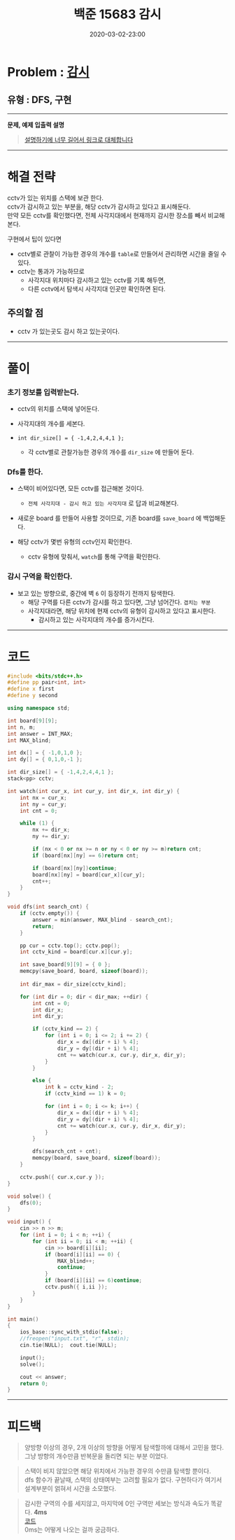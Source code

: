 ﻿---
title: 백준 15683 감시
date: 2020-03-02-23:00
categories:
- PS

tags:
- baekjoon
- PS
- Problem Solve
- DFS
- 구현
- 삼성 기출
---

<!-- 문제 번호 -->

# Problem : [감시](https://www.acmicpc.net/problem/15683)
## 유형 : DFS, 구현

---


**문제, 예제 입출력 설명**

> [설명하기에 너무 길어서 링크로 대체합니다](https://www.acmicpc.net/problem/15683)

---


# 해결 전략

> 
cctv가 있는 위치를 스택에 보관 한다.  
cctv가 감시하고 있는 부분을, 해당 cctv가 감시하고 있다고 표시해둔다.  
만약 모든 cctv를 확인했다면, 전체 사각지대에서 현재까지 감시한 장소를 빼서 비교해본다.  

>
구현에서 팁이 있다면  
* cctv별로 관찰이 가능한 경우의 개수를 `table`로 만들어서 관리하면 시간을 줄일 수 있다.
* cctv는 통과가 가능하므로
    * 사각지대 위치마다 감시하고 있는 cctv를 기록 해두면,
    * 다른 cctv에서 탐색시 사각지대 인곳만 확인하면 된다.  


## 주의할 점

* cctv 가 있는곳도 감시 하고 있는곳이다.

---



# 풀이

### 초기 정보를 입력받는다.
* cctv의 위치를 스택에 넣어둔다.
* 사각지대의 개수를 세본다.

* `int dir_size[] = { -1,4,2,4,4,1 };`
	* 각 cctv별로 관찰가능한 경우의 개수를 `dir_size` 에 만들어 둔다. 


### Dfs를 한다.
* 스택이 비어있다면, 모든 cctv를 접근해본 것이다.
	* `전체 사각지대 - 감시 하고 있는 사각지대` 로 답과 비교해본다. 

* 새로운 board 를 만들어 사용할 것이므로, 기존 board를 `save_board` 에 백업해둔다.
* 해당 cctv가 몇번 유형의 cctv인지 확인한다.
	* cctv 유형에 맞춰서, `watch`를 통해 구역을 확인한다.

### 감시 구역을 확인한다.
* 보고 있는 방향으로, 중간에 벽 `6` 이 등장하기 전까지 탐색한다.
	* 해당 구역를 다른 cctv가 감시를 하고 있다면, 그냥 넘어간다. `겹치는 부분`
	* 사각지대라면, 해당 위치에 현재 cctv의 유형이 감시하고 있다고 표시한다.
		* 감시하고 있는 사각지대의 개수를 증가시킨다.


---

# 코드

```c++
#include <bits/stdc++.h>
#define pp pair<int, int>
#define x first
#define y second

using namespace std;

int board[9][9];
int n, m;
int answer = INT_MAX;
int MAX_blind;

int dx[] = { -1,0,1,0 };
int dy[] = { 0,1,0,-1 };

int dir_size[] = { -1,4,2,4,4,1 };
stack<pp> cctv;

int watch(int cur_x, int cur_y, int dir_x, int dir_y) {
    int nx = cur_x;
    int ny = cur_y;
    int cnt = 0;

    while (1) {
        nx += dir_x;
        ny += dir_y;

        if (nx < 0 or nx >= n or ny < 0 or ny >= m)return cnt;
        if (board[nx][ny] == 6)return cnt;

        if (board[nx][ny])continue;
        board[nx][ny] = board[cur_x][cur_y];
        cnt++;
    }
}

void dfs(int search_cnt) {
    if (cctv.empty()) {
        answer = min(answer, MAX_blind - search_cnt);
        return;
    }

    pp cur = cctv.top(); cctv.pop();
    int cctv_kind = board[cur.x][cur.y];

    int save_board[9][9] = { 0 };
    memcpy(save_board, board, sizeof(board));
    
    int dir_max = dir_size[cctv_kind];

    for (int dir = 0; dir < dir_max; ++dir) {
        int cnt = 0;
        int dir_x;
        int dir_y;

        if (cctv_kind == 2) {
            for (int i = 0; i <= 2; i += 2) {
                dir_x = dx[(dir + i) % 4];
                dir_y = dy[(dir + i) % 4];
                cnt += watch(cur.x, cur.y, dir_x, dir_y);
            }
        }

        else {
            int k = cctv_kind - 2;
            if (cctv_kind == 1) k = 0;

            for (int i = 0; i <= k; i++) {
                dir_x = dx[(dir + i) % 4];
                dir_y = dy[(dir + i) % 4];
                cnt += watch(cur.x, cur.y, dir_x, dir_y);
            }
        }

        dfs(search_cnt + cnt);
        memcpy(board, save_board, sizeof(board));
	}

    cctv.push({ cur.x,cur.y });
}

void solve() {
    dfs(0);
}

void input() {
    cin >> n >> m;
    for (int i = 0; i < n; ++i) {
        for (int ii = 0; ii < m; ++ii) {
            cin >> board[i][ii];
            if (board[i][ii] == 0) {
                MAX_blind++;
                continue;
            }
            if (board[i][ii] == 6)continue;
            cctv.push({ i,ii });
        }
    }
}

int main()
{
    ios_base::sync_with_stdio(false);
    //freopen("input.txt", "r", stdin);
    cin.tie(NULL);  cout.tie(NULL);

    input();
    solve();

    cout << answer;
    return 0;
}
```


---


# 피드백

> 양방향 이상의 경우, 2개 이상의 방향을 어떻게 탐색할까에 대해서 고민을 했다.  
그냥 방향의 개수만큼 반복문을 돌리면 되는 부분 이었다.

> 스택이 비지 않았으면 해당 위치에서 가능한 경우의 수만큼 탐색할 뿐이다.  
dfs 함수가 끝날때, 스택의 상태여부는 고려할 필요가 없다.
구현하다가 여기서 설계부분이 얽혀서 시간을 소모했다.

> 감시한 구역의 수를 세지않고, 마지막에 0인 구역만 세보는 방식과 속도가 똑같다. **4ms**  
[코드](http://boj.kr/c2240810fae64f799cd2a9b1446058e0)  
0ms는 어떻게 나오는 걸까 궁금하다.